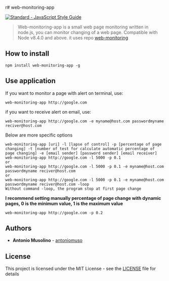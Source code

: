 r# web-monitoring-app

[![Standard - JavaScript Style Guide](https://cdn.rawgit.com/feross/standard/master/badge.svg)](https://github.com/feross/standard) 

> Web-monitoring-app is a small web page monitoring written in node.js, you can monitor changing of a web page. Compatible with Node v8.4.0 and above. it uses repo [web-monitoring](https://github.com/antoniomuso/web-monitoring)



## How to install
`npm install web-monitoring-app -g`
## Use application
If you want to monitor a page with alert on terminal, use:
```
web-monitoring-app http://google.com
```
if you want to receive alert on email, use:
```
web-monitoring-app http://google.com -e myname@host.com passwordmyname reciver@host.com
```
Below are more specific options
```
web-monitoring-app [uri] -l [lapse of control] -p [percentage of page changing] -t [number of test for calculate automatic percentage of page changing] -e [email sender] [password sender] [email receiver]
web-monitoring-app http://google.com -l 5000 -p 0.1
or 
web-monitoring-app http://google.com -l 5000 -p 0.1 -e myname@host.com passwordmyname reciver@host.com
or
web-monitoring-app http://google.com -l 5000 -p 0.1 -e myname@host.com passwordmyname reciver@host.com -loop
Without command -loop, the program stop at first page change
```
**I recommend setting manually percentage of page change with dynamic pages, 0 is the minimum value, 1 is the maximum value**
```
web-monitoring-app http://google.com -p 0.2
```
## Authors

* **Antonio Musolino** - [antoniomuso](https://github.com/antoniomuso)



## License

This project is licensed under the MIT License - see the [LICENSE](LICENSE) file for details

